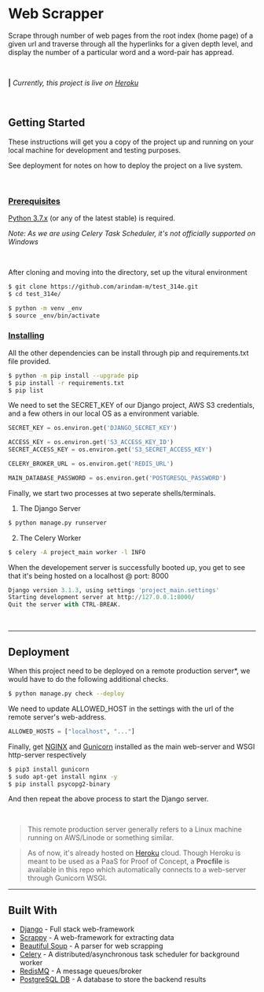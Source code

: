 # Web Scrapper

Scrape through number of web pages from the root index (home page) of a given url and traverse through all the hyperlinks for a given depth level, and display the number of a particular word and a word-pair has appread.

<br/>

<b>|</b> *Currently, this project is live on [Heroku](https://test-314e.herokuapp.com/)*

<br/>

## Getting Started

These instructions will get you a copy of the project up and running on your local machine for development and testing purposes.

See deployment for notes on how to deploy the project on a live system.

<br/>

### <ins>Prerequisites

[Python 3.7.x](https://www.python.org/downloads/) (or any of the latest stable) is required.

*Note: As we are using Celery Task Scheduler, it's not officially supported on Windows*

<br/>

After cloning and moving into the directory, set up the vitural environment

```bash
$ git clone https://github.com/arindam-m/test_314e.git
$ cd test_314e/

$ python -m venv _env
$ source _env/bin/activate

```

### <ins>Installing

All the other dependencies can be install through pip and requirements.txt file provided.

```bash
$ python -m pip install --upgrade pip
$ pip install -r requirements.txt
$ pip list
```
We need to set the SECRET_KEY of our Django project, AWS S3 credentials, and a few others in our local OS as a environment variable.

```python
SECRET_KEY = os.environ.get('DJANGO_SECRET_KEY')

ACCESS_KEY = os.environ.get('S3_ACCESS_KEY_ID')
SECRET_ACCESS_KEY = os.environ.get('S3_SECRET_ACCESS_KEY')

CELERY_BROKER_URL = os.environ.get('REDIS_URL')

MAIN_DATABASE_PASSWORD = os.environ.get('POSTGRESQL_PASSWORD')
```

Finally, we start two processes at two seperate shells/terminals.
1. The Django Server
```bash
$ python manage.py runserver
```
2. The Celery Worker

```bash
$ celery -A project_main worker -l INFO
```

When the developement server is successfully booted up, you get to see that it's being hosted on a localhost @ port: 8000

```python
Django version 3.1.3, using settings 'project_main.settings'
Starting development server at http://127.0.0.1:8000/
Quit the server with CTRL-BREAK.
```
<br/>

---

## Deployment

When this project need to be deployed on a remote production server*, we would have to do the following additional checks.

```bash
$ python manage.py check --deploy
```

We need to update ALLOWED_HOST in the settings with the url of the remote server's web-address.

```python
ALLOWED_HOSTS = ["localhost", "..."]
```

Finally, get [NGINX](https://www.nginx.com/) and [Gunicorn](https://gunicorn.org/) installed as the main web-server and WSGI http-server respectively

```bash
$ pip3 install gunicorn
$ sudo apt-get install nginx -y
$ pip install psycopg2-binary
```
And then repeat the above process to start the Django server.

<br/>


> This remote production server generally refers to a Linux machine running on AWS/Linode or something similar.

>As of now, it's already hosted on [Heroku](https://test-314e.herokuapp.com/) cloud. Though Heroku is meant to be used as a PaaS for Proof of Concept, a <b>Procfile</b> is available in this repo which automatically connects to a web-server through Gunicorn WSGI. 

---

## Built With

* [Django](https://www.djangoproject.com/) - Full stack web-framework
* [Scrappy](https://scrapy.org/) - A web-framework for extracting data
* [Beautiful Soup](https://www.crummy.com/software/BeautifulSoup/) - A parser for web scrapping
* [Celery](https://docs.celeryproject.org/en/stable/) - A distributed/asynchronous task scheduler for background worker
* [RedisMQ]() - A message queues/broker
* [PostgreSQL DB]() - A database to store the backend results